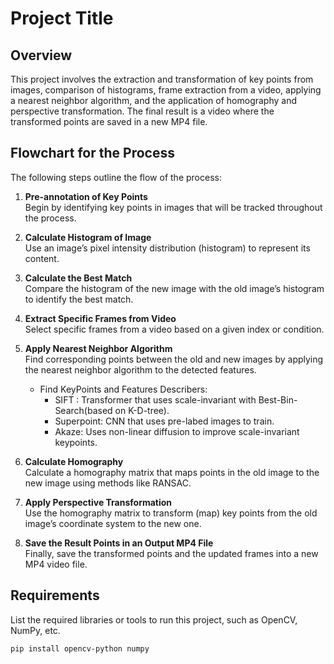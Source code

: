 # Project Title

## Overview

This project involves the extraction and transformation of key points from images, comparison of histograms, frame extraction from a video, applying a nearest neighbor algorithm, and the application of homography and perspective transformation. The final result is a video where the transformed points are saved in a new MP4 file.

## Flowchart for the Process

The following steps outline the flow of the process:

1. **Pre-annotation of Key Points**  
   Begin by identifying key points in images that will be tracked throughout the process.

2. **Calculate Histogram of Image**  
   Use an image’s pixel intensity distribution (histogram) to represent its content.

3. **Calculate the Best Match**  
   Compare the histogram of the new image with the old image’s histogram to identify the best match.

4. **Extract Specific Frames from Video**  
   Select specific frames from a video based on a given index or condition.

5. **Apply Nearest Neighbor Algorithm**  
   Find corresponding points between the old and new images by applying the nearest neighbor algorithm to the detected features.
   - Find KeyPoints and Features Describers: 
     * SIFT : Transformer that uses scale-invariant with Best-Bin-Search(based on K-D-tree).
     * Superpoint: CNN that uses pre-labed images to train.
     * Akaze: Uses non-linear diffusion to improve scale-invariant keypoints.

6. **Calculate Homography**  
   Calculate a homography matrix that maps points in the old image to the new image using methods like RANSAC.

7. **Apply Perspective Transformation**  
   Use the homography matrix to transform (map) key points from the old image’s coordinate system to the new one.

8. **Save the Result Points in an Output MP4 File**  
   Finally, save the transformed points and the updated frames into a new MP4 video file.

## Requirements

List the required libraries or tools to run this project, such as OpenCV, NumPy, etc.

```bash
pip install opencv-python numpy
